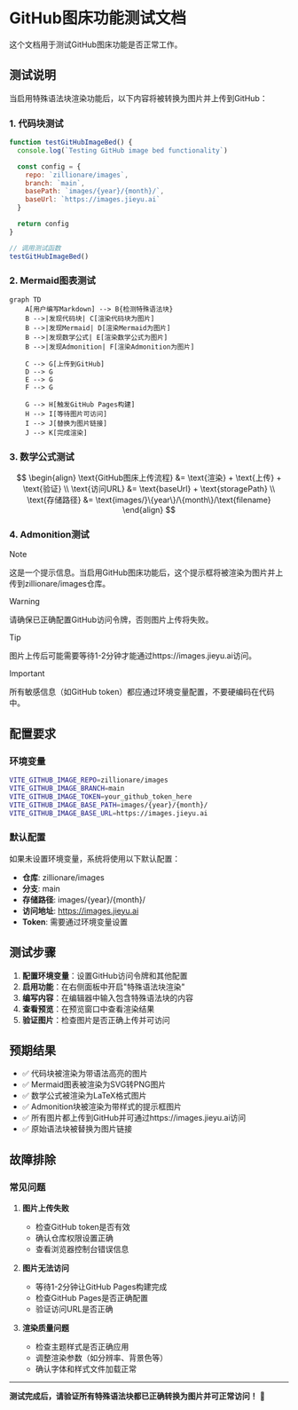 # GitHub图床功能测试文档

这个文档用于测试GitHub图床功能是否正常工作。

## 测试说明

当启用特殊语法块渲染功能后，以下内容将被转换为图片并上传到GitHub：

### 1. 代码块测试

```javascript
function testGitHubImageBed() {
  console.log(`Testing GitHub image bed functionality`)

  const config = {
    repo: `zillionare/images`,
    branch: `main`,
    basePath: `images/{year}/{month}/`,
    baseUrl: `https://images.jieyu.ai`
  }

  return config
}

// 调用测试函数
testGitHubImageBed()
```

### 2. Mermaid图表测试

```mermaid
graph TD
    A[用户编写Markdown] --> B{检测特殊语法块}
    B -->|发现代码块| C[渲染代码块为图片]
    B -->|发现Mermaid| D[渲染Mermaid为图片]
    B -->|发现数学公式| E[渲染数学公式为图片]
    B -->|发现Admonition| F[渲染Admonition为图片]

    C --> G[上传到GitHub]
    D --> G
    E --> G
    F --> G

    G --> H[触发GitHub Pages构建]
    H --> I[等待图片可访问]
    I --> J[替换为图片链接]
    J --> K[完成渲染]
```

### 3. 数学公式测试

$$
\begin{align}
\text{GitHub图床上传流程} &= \text{渲染} + \text{上传} + \text{验证} \\
\text{访问URL} &= \text{baseUrl} + \text{storagePath} \\
\text{存储路径} &= \text{images/}\{year\}/\{month\}/\text{filename}
\end{align}
$$

### 4. Admonition测试

> [!NOTE]
> 这是一个提示信息。当启用GitHub图床功能后，这个提示框将被渲染为图片并上传到zillionare/images仓库。

> [!WARNING]
> 请确保已正确配置GitHub访问令牌，否则图片上传将失败。

> [!TIP]
> 图片上传后可能需要等待1-2分钟才能通过https://images.jieyu.ai访问。

> [!IMPORTANT]
> 所有敏感信息（如GitHub token）都应通过环境变量配置，不要硬编码在代码中。

## 配置要求

### 环境变量

```bash
VITE_GITHUB_IMAGE_REPO=zillionare/images
VITE_GITHUB_IMAGE_BRANCH=main
VITE_GITHUB_IMAGE_TOKEN=your_github_token_here
VITE_GITHUB_IMAGE_BASE_PATH=images/{year}/{month}/
VITE_GITHUB_IMAGE_BASE_URL=https://images.jieyu.ai
```

### 默认配置

如果未设置环境变量，系统将使用以下默认配置：

- **仓库**: zillionare/images
- **分支**: main
- **存储路径**: images/{year}/{month}/
- **访问地址**: https://images.jieyu.ai
- **Token**: 需要通过环境变量设置

## 测试步骤

1. **配置环境变量**：设置GitHub访问令牌和其他配置
2. **启用功能**：在右侧面板中开启"特殊语法块渲染"
3. **编写内容**：在编辑器中输入包含特殊语法块的内容
4. **查看预览**：在预览窗口中查看渲染结果
5. **验证图片**：检查图片是否正确上传并可访问

## 预期结果

- ✅ 代码块被渲染为带语法高亮的图片
- ✅ Mermaid图表被渲染为SVG转PNG图片
- ✅ 数学公式被渲染为LaTeX格式图片
- ✅ Admonition块被渲染为带样式的提示框图片
- ✅ 所有图片都上传到GitHub并可通过https://images.jieyu.ai访问
- ✅ 原始语法块被替换为图片链接

## 故障排除

### 常见问题

1. **图片上传失败**

   - 检查GitHub token是否有效
   - 确认仓库权限设置正确
   - 查看浏览器控制台错误信息

2. **图片无法访问**

   - 等待1-2分钟让GitHub Pages构建完成
   - 检查GitHub Pages是否正确配置
   - 验证访问URL是否正确

3. **渲染质量问题**
   - 检查主题样式是否正确应用
   - 调整渲染参数（如分辨率、背景色等）
   - 确认字体和样式文件加载正常

---

**测试完成后，请验证所有特殊语法块都已正确转换为图片并可正常访问！** 🎉
